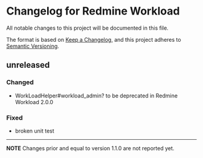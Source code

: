 # Changelog for Redmine Workload

All notable changes to this project will be documented in this file.

The format is based on [Keep a Changelog](https://keepachangelog.com/en/1.0.0/),
and this project adheres to [Semantic Versioning](https://semver.org/spec/v2.0.0.html).

## unreleased

### Changed

* WorkLoadHelper#workload_admin? to be deprecated in Redmine Workload 2.0.0

### Fixed

* broken unit test

---

**NOTE** Changes prior and equal to version 1.1.0 are not reported yet.